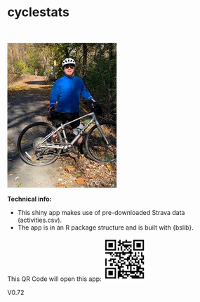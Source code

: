 # cyclestats
<br><br>
![](bike.jpg)

**Technical info:**
 -  This shiny app makes use of pre-downloaded Strava data (activities.csv).
 -  The app is in an R package structure and is built with {bslib}.
 
 
 
 This QR Code will open this app: ![](cyclestats_QR.jpg)
 
 V0.72
